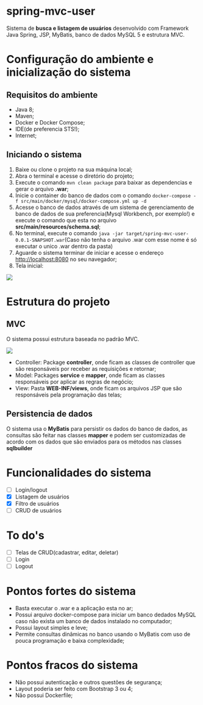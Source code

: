 # spring-mvc-user

Sistema de **busca e listagem de usuários** desenvolvido com Framework Java Spring, JSP, MyBatis, banco de dados MySQL 5 e estrutura MVC.

# Configuração do ambiente e inicialização do sistema
## Requisitos do ambiente
- Java 8;
- Maven;
- Docker e Docker Compose;
- IDE(de preferencia STS!);
- Internet;

## Iniciando o sistema
1. Baixe ou clone o projeto na sua máquina local;
2. Abra o terminal e acesse o diretório do projeto;
3. Execute o comando `mvn clean package` para baixar as dependencias e gerar o arquivo **.war**;
4. Inicie o container do banco de dados com o comando `docker-compose -f src/main/docker/mysql/docker-compose.yml up -d`
5. Acesse o banco de dados através de um sistema de gerenciamento de banco de dados de sua preferencia(Mysql Workbench, por exemplo!) e execute o comando que esta no arquivo **src/main/resources/schema.sql**;
6. No terminal, execute o comando `java -jar target/spring-mvc-user-0.0.1-SNAPSHOT.war`(Caso não tenha o arquivo .war com esse nome é só executar o unico .war dentro da pasta)
7. Aguarde o sistema terminar de iniciar e acesse o endereço <a href="http://localhost:8080">http://localhost:8080</a> no seu navegador;
8. Tela inicial:

![](http://ap.imagensbrasil.org/images/2018/12/12/tela-inicial.png)

# Estrutura do projeto
## MVC

O sistema possui estrutura baseada no padrão MVC.

![](http://ap.imagensbrasil.org/images/2018/12/12/estrutura-sistema.png)

- Controller: Package **controller**, onde ficam as classes de controller que são responsáveis por receber as requisições e retornar;
- Model: Packages **service** e **mapper**, onde ficam as classes responsáveis por aplicar as regras de negócio;
- View: Pasta **WEB-INF/views**, onde ficam os arquivos JSP que são responsáveis pela programação das telas;

## Persistencia de dados

O sistema usa o **MyBatis** para persistir os dados do banco de dados, as consultas são feitar nas classes **mapper** e podem ser customizadas de acordo com os dados que são enviados para os métodos nas classes **sqlbuilder** 

# Funcionalidades do sistema

- [ ] Login/logout
- [X] Listagem de usuários
- [X] Filtro de usuários
- [ ] CRUD de usuários

# To do's

- [ ] Telas de CRUD(cadastrar, editar, deletar)
- [ ] Login
- [ ] Logout

# Pontos fortes do sistema
- Basta executar o .war e a aplicação esta no ar;
- Possui arquivo docker-compose para iniciar um banco dedados MySQL caso não exista um banco de dados instalado no computador;
- Possui layout simples e leve;
- Permite consultas dinâmicas no banco usando o MyBatis com uso de pouca programação e baixa complexidade;

# Pontos fracos do sistema
- Não possui autenticação e outros questões de segurança;
- Layout poderia ser feito com Bootstrap 3 ou 4;
- Não possui Dockerfile;
